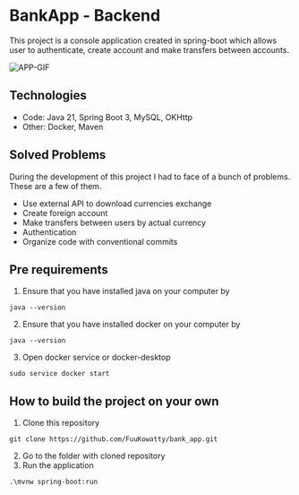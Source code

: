# BankApp - Backend
This project is a console application created in spring-boot which allows user to authenticate, create account and make transfers between accounts.

![APP-GIF](https://im3.ezgif.com/tmp/ezgif-3-5581793eed.gif)

## Technologies

* Code: Java 21, Spring Boot 3, MySQL, OKHttp
* Other: Docker, Maven

## Solved Problems
During the development of this project I had to face of a bunch of problems. These are a few of them.

* Use external API to download currencies exchange
* Create foreign account
* Make transfers between users by actual currency
* Authentication
* Organize code with conventional commits

## Pre requirements
1. Ensure that you have installed java on your computer by
```shell
java --version
```
2. Ensure that you have installed docker on your computer by
```shell
java --version
```
3. Open docker service or docker-desktop
```shell
sudo service docker start 
```


## How to build the project on your own
1. Clone this repository
```shell
git clone https://github.com/FuuKowatty/bank_app.git
```
2. Go to the folder with cloned repository
3. Run the application
```shell
.\mvnw spring-boot:run
```